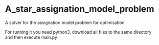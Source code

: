 # A_star_assignation_model_problem
A solver for the assignation model problem for optimisation

For running it you need python3, download all files to the same 
directory and then execute main.py

